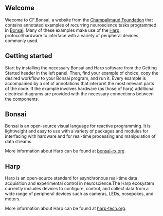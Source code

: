 ## Welcome

Wecome to CF.Bonsai, a website from the [Champalimaud Foundation](https://www.fchampalimaud.org/) that contains annotated examples of recurring neuroscience tasks programmed in [Bonsai](https://bonsai-rx.org/). Many of these examples make use of the [Harp](https://harp-tech.org/articles/about.html). protocol/hardware to interface with a variety of peripheral devices commonly used.


## Getting started
Start by installing the necessary Bonsai and Harp software from the Getting Started header in the left panel. Then, find your example of choice, copy the desired workflow to your Bonsai program, and run it. Every example is accompanied by a set of annotations that interpret the most relevant parts of the code. If the example involves hardware (as those of harp) additional electrical diagrams are provided with the necessary connections between the components. 

## Bonsai

Bonsai is an open-source visual language for reactive programming. It is lightweight and easy to use with a variety of packages and modules for interfacing with hardware and for real-time processing and manipulation of data streams.

More information about Harp can be found at [bonsai-rx.org](https://bonsai-rx.org/).

## Harp

Harp is an open-source standard for asynchronous real-time data acquisition and experimental control in neuroscience.The Harp ecosystem currently includes devices to configure, control, and collect data from a wide range of peripheral devices such as cameras, LEDs, nosepokes, and motors. 

More information about Harp can be found at [harp-tech.org](https://harp-tech.org/articles/about.html).



